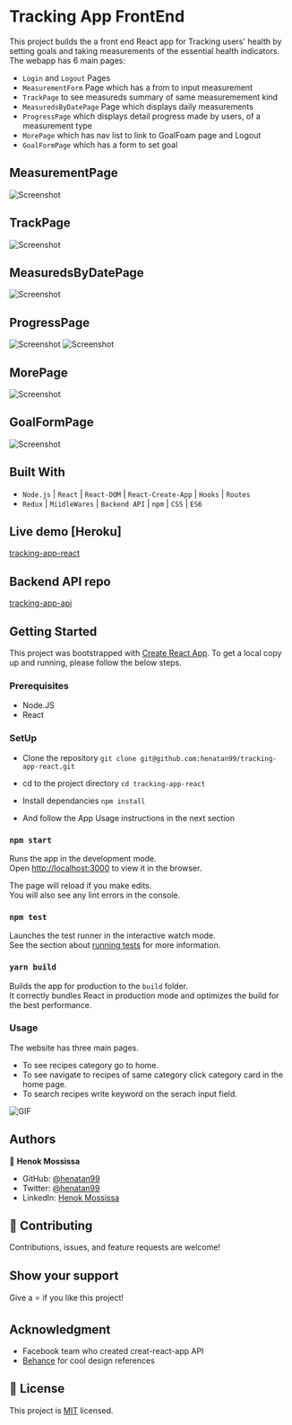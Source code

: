 # Tracking App FrontEnd  

This project builds the a front end React app for Tracking users' health by setting goals and taking measurements of the essential health indicators.
The webapp has 6 main pages:
- `Login` and `Logout` Pages
- `MeasurementForm` Page which has a from to input measurement 
- `TrackPage` to see measureds summary of same measuremement kind 
- `MeasuredsByDatePage` Page which displays daily measurements
- `ProgressPage` which displays detail progress made by users, of a measurement type
- `MorePage` which has nav list to link to GoalFoam page and Logout
- `GoalFormPage` which has a form to set goal

## MeasurementPage
![Screenshot](docs/measurement.gif)
## TrackPage
![Screenshot](docs/track.png)
## MeasuredsByDatePage
![Screenshot](docs/trackByDate.png)
## ProgressPage
![Screenshot](docs/progress1.png)  ![Screenshot](docs/progress2.png)
## MorePage
![Screenshot](docs/more.png)
## GoalFormPage
![Screenshot](docs/setGoals.png)

## Built With

- `Node.js` | `React` | `React-DOM` | `React-Create-App` | `Hooks` | `Routes` 
- `Redux` | `MiidleWares` | `Backend API` | `npm` | `CSS` | `ES6` 

## Live demo [Heroku]
[tracking-app-react](https://tracking-app-react1.herokuapp.com/)

## Backend API repo
[tracking-app-api](https://github.com/henatan99/tracking-app-api)


## Getting Started
This project was bootstrapped with [Create React App](https://github.com/facebook/create-react-app).
To get a local copy up and running, please follow the below steps. 

### Prerequisites

- Node.JS
- React

### SetUp 
- Clone the repository 
`git clone git@github.com:henatan99/tracking-app-react.git`

- cd to the project directory 
`cd tracking-app-react`

- Install dependancies 
`npm install`

- And follow the App Usage instructions in the next section

### `npm start`

Runs the app in the development mode.\
Open [http://localhost:3000](http://localhost:3000) to view it in the browser.

The page will reload if you make edits.\
You will also see any lint errors in the console.

### `npm test`

Launches the test runner in the interactive watch mode.\
See the section about [running tests](https://facebook.github.io/create-react-app/docs/running-tests) for more information.

### `yarn build`

Builds the app for production to the `build` folder.\
It correctly bundles React in production mode and optimizes the build for the best performance.

### Usage
The website has three main pages.
- To see recipes category go to home.
- To see navigate to recipes of same category click category card in the home page. 
- To search recipes write keyword on the serach input field. 

![GIF](docs/chrome-capture.gif)

## Authors

👤 **Henok Mossissa**

- GitHub: [@henatan99](https://github.com/henatan99)
- Twitter: [@henatan99](https://twitter.com/henatan99)
- LinkedIn: [Henok Mossissa](https://www.linkedin.com/in/henok-mekonnen-2a251613/)

## :handshake: Contributing

Contributions, issues, and feature requests are welcome!

## Show your support

Give a :star:️ if you like this project!

## Acknowledgment 

- Facebook team who created creat-react-app API 
- [Behance](www.behance.net) for cool design references 

## :memo: License

This project is [MIT](./LICENSE) licensed.